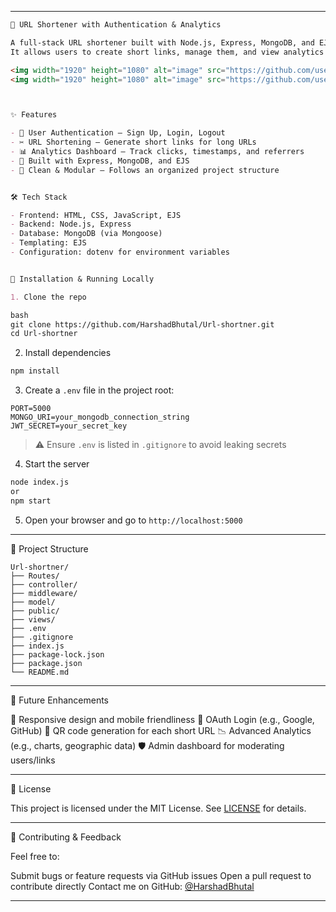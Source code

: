 
---

````markdown
🔗 URL Shortener with Authentication & Analytics

A full-stack URL shortener built with Node.js, Express, MongoDB, and EJS.  
It allows users to create short links, manage them, and view analytics after logging in.

<img width="1920" height="1080" alt="image" src="https://github.com/user-attachments/assets/c164a63d-a2d9-4dec-bcd9-029e2e6587a6" />
<img width="1920" height="1080" alt="image" src="https://github.com/user-attachments/assets/76f70a77-a71b-477b-a3cc-58af1c58a226" />



✨ Features

- 🔐 User Authentication — Sign Up, Login, Logout  
- ✂️ URL Shortening — Generate short links for long URLs  
- 📊 Analytics Dashboard — Track clicks, timestamps, and referrers  
- 🧠 Built with Express, MongoDB, and EJS  
- 🔄 Clean & Modular — Follows an organized project structure


🛠 Tech Stack

- Frontend: HTML, CSS, JavaScript, EJS  
- Backend: Node.js, Express  
- Database: MongoDB (via Mongoose)  
- Templating: EJS  
- Configuration: dotenv for environment variables  


🚀 Installation & Running Locally

1. Clone the repo

bash
git clone https://github.com/HarshadBhutal/Url-shortner.git
cd Url-shortner
````

2. Install dependencies

```bash
npm install
```

3. Create a `.env` file in the project root:

```env
PORT=5000
MONGO_URI=your_mongodb_connection_string
JWT_SECRET=your_secret_key
```

> ⚠️ Ensure `.env` is listed in `.gitignore` to avoid leaking secrets

4. Start the server

```bash
node index.js
or
npm start
```

5. Open your browser and go to `http://localhost:5000`

---

📁 Project Structure

```
Url-shortner/
├── Routes/
├── controller/
├── middleware/
├── model/
├── public/
├── views/
├── .env
├── .gitignore
├── index.js
├── package-lock.json
├── package.json
└── README.md

```

---

🧪 Future Enhancements

  📱 Responsive design and mobile friendliness
  🔐 OAuth Login (e.g., Google, GitHub)
  🧾 QR code generation for each short URL
  📉 Advanced Analytics (e.g., charts, geographic data)
  🛡️ Admin dashboard for moderating users/links

---

📄 License

This project is licensed under the MIT License.
See [LICENSE](LICENSE) for details.

---

🙌 Contributing & Feedback

Feel free to:

 Submit bugs or feature requests via GitHub issues
 Open a pull request to contribute directly
 Contact me on GitHub: [@HarshadBhutal](https://github.com/HarshadBhutal)

---

```


